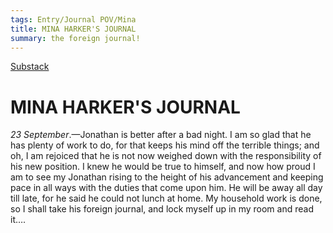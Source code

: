 ```yaml
---
tags: Entry/Journal POV/Mina
title: MINA HARKER'S JOURNAL
summary: the foreign journal!
---
```


[Substack](https://draculadaily.substack.com/p/dracula-september-23-3f1)

# MINA HARKER'S JOURNAL

_23 September_.—Jonathan is better after a bad night. I am so glad that he has plenty of work to do, for that keeps his mind off the terrible things; and oh, I am rejoiced that he is not now weighed down with the responsibility of his new position. I knew he would be true to himself, and now how proud I am to see my Jonathan rising to the height of his advancement and keeping pace in all ways with the duties that come upon him. He will be away all day till late, for he said he could not lunch at home. My household work is done, so I shall take his foreign journal, and lock myself up in my room and read it….